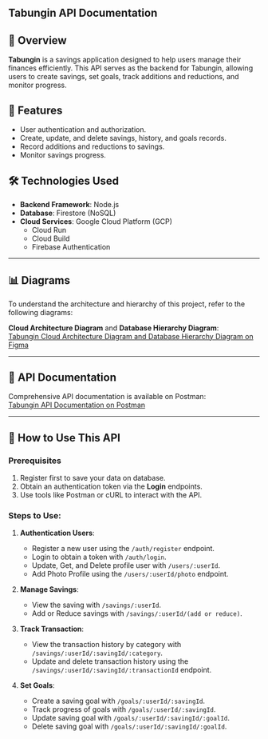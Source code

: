 ## Tabungin API Documentation

## 📖 Overview
**Tabungin** is a savings application designed to help users manage their finances efficiently. This API serves as the backend for Tabungin, allowing users to create savings, set goals, track additions and reductions, and monitor progress.

## 🚀 Features
- User authentication and authorization.
- Create, update, and delete savings, history, and goals records.
- Record additions and reductions to savings.
- Monitor savings progress.

## 🛠️ Technologies Used
- **Backend Framework**: Node.js
- **Database**: Firestore (NoSQL)
- **Cloud Services**: Google Cloud Platform (GCP)
  - Cloud Run
  - Cloud Build
  - Firebase Authentication

---

## 📊 Diagrams
To understand the architecture and hierarchy of this project, refer to the following diagrams:

**Cloud Architecture Diagram** and **Database Hierarchy Diagram**:  
[Tabungin Cloud Architecture Diagram and Database Hierarchy Diagram on Figma](https://www.figma.com/board/H3embkqn8caWyggV5a04P5/Tabungin-Architecture?node-id=0-1&t=nT9PWv92zcNxSLGW-1)

---

## 📡 API Documentation
Comprehensive API documentation is available on Postman:  
[Tabungin API Documentation on Postman](https://documenter.getpostman.com/view/39297796/2sAYBUEY3r)

---

## 📝 How to Use This API
### Prerequisites
1. Register first to save your data on database.
2. Obtain an authentication token via the **Login** endpoints.
3. Use tools like Postman or cURL to interact with the API.

### Steps to Use:
1. **Authentication Users**:
   - Register a new user using the `/auth/register` endpoint.
   - Login to obtain a token with `/auth/login`.
   - Update, Get, and Delete profile user with `/users/:userId`.
   - Add Photo Profile using the  `/users/:userId/photo` endpoint.

2. **Manage Savings**:
   - View the saving with `/savings/:userId`.
   - Add or Reduce savings with `/savings/:userId/(add or reduce)`.

3. **Track Transaction**:
   - View the transaction history by category with `/savings/:userId/:savingId/:category`.
   - Update and delete transaction history using the `/savings/:userId/:savingId/:transactionId` endpoint.

4. **Set Goals**:
   - Create a saving goal with `/goals/:userId/:savingId`.
   - Track progress of goals with `/goals/:userId/:savingId`.
   - Update saving goal with `/goals/:userId/:savingId/:goalId`.
   - Delete saving goal with `/goals/:userId/:savingId/:goalId`.
